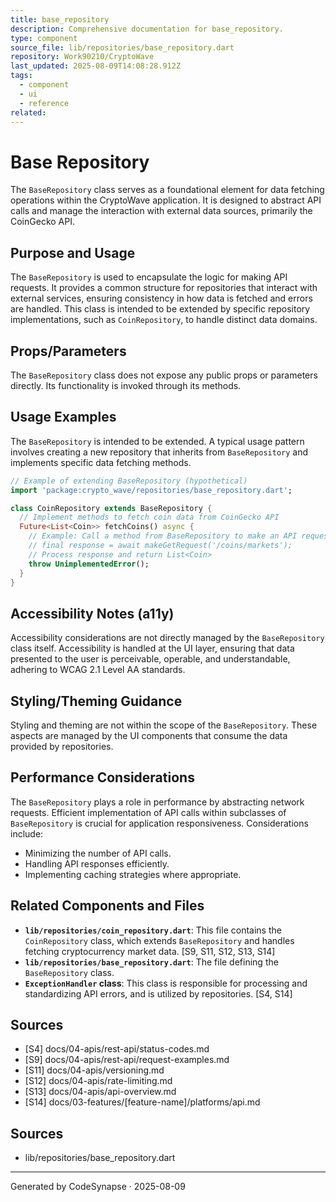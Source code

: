 ```yaml
---
title: base_repository
description: Comprehensive documentation for base_repository.
type: component
source_file: lib/repositories/base_repository.dart
repository: Work90210/CryptoWave
last_updated: 2025-08-09T14:08:28.912Z
tags:
  - component
  - ui
  - reference
related:
---
```

# Base Repository

The `BaseRepository` class serves as a foundational element for data fetching operations within the CryptoWave application. It is designed to abstract API calls and manage the interaction with external data sources, primarily the CoinGecko API.

## Purpose and Usage

The `BaseRepository` is used to encapsulate the logic for making API requests. It provides a common structure for repositories that interact with external services, ensuring consistency in how data is fetched and errors are handled. This class is intended to be extended by specific repository implementations, such as `CoinRepository`, to handle distinct data domains.

## Props/Parameters

The `BaseRepository` class does not expose any public props or parameters directly. Its functionality is invoked through its methods.

## Usage Examples

The `BaseRepository` is intended to be extended. A typical usage pattern involves creating a new repository that inherits from `BaseRepository` and implements specific data fetching methods.

```dart
// Example of extending BaseRepository (hypothetical)
import 'package:crypto_wave/repositories/base_repository.dart';

class CoinRepository extends BaseRepository {
  // Implement methods to fetch coin data from CoinGecko API
  Future<List<Coin>> fetchCoins() async {
    // Example: Call a method from BaseRepository to make an API request
    // final response = await makeGetRequest('/coins/markets');
    // Process response and return List<Coin>
    throw UnimplementedError();
  }
}
```

## Accessibility Notes (a11y)

Accessibility considerations are not directly managed by the `BaseRepository` class itself. Accessibility is handled at the UI layer, ensuring that data presented to the user is perceivable, operable, and understandable, adhering to WCAG 2.1 Level AA standards.

## Styling/Theming Guidance

Styling and theming are not within the scope of the `BaseRepository`. These aspects are managed by the UI components that consume the data provided by repositories.

## Performance Considerations

The `BaseRepository` plays a role in performance by abstracting network requests. Efficient implementation of API calls within subclasses of `BaseRepository` is crucial for application responsiveness. Considerations include:

*   Minimizing the number of API calls.
*   Handling API responses efficiently.
*   Implementing caching strategies where appropriate.

## Related Components and Files

*   **`lib/repositories/coin_repository.dart`**: This file contains the `CoinRepository` class, which extends `BaseRepository` and handles fetching cryptocurrency market data. [S9, S11, S12, S13, S14]
*   **`lib/repositories/base_repository.dart`**: The file defining the `BaseRepository` class.
*   **`ExceptionHandler` class**: This class is responsible for processing and standardizing API errors, and is utilized by repositories. [S4, S14]

## Sources

- [S4] docs/04-apis/rest-api/status-codes.md
- [S9] docs/04-apis/rest-api/request-examples.md
- [S11] docs/04-apis/versioning.md
- [S12] docs/04-apis/rate-limiting.md
- [S13] docs/04-apis/api-overview.md
- [S14] docs/03-features/[feature-name]/platforms/api.md

## Sources
- lib/repositories/base_repository.dart

---
Generated by CodeSynapse · 2025-08-09
